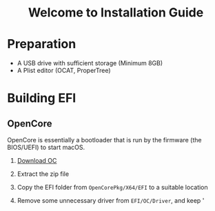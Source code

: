 <h1 align="center">Welcome to Installation Guide</h1>

# Preparation 
- A USB drive with sufficient storage (Minimum 8GB)
- A Plist editor (OCAT, ProperTree)

# Building EFI
## OpenCore
OpenCore is essentially a bootloader that is run by the firmware (the BIOS/UEFI) to start macOS.

1. [Download OC](https://github.com/acidanthera/OpenCorePkg/releases)

2. Extract the zip file

3. Copy the EFI folder from `OpenCorePkg/X64/EFI` to a suitable location

4. Remove some unnecessary driver from `EFI/OC/Driver`, and keep '
